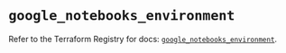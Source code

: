 # `google_notebooks_environment`

Refer to the Terraform Registry for docs: [`google_notebooks_environment`](https://registry.terraform.io/providers/hashicorp/google-beta/6.40.0/docs/resources/google_notebooks_environment).
